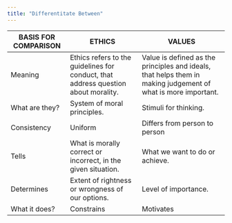 ```yaml
---
title: "Differentitate Between"
---
```



|BASIS FOR COMPARISON|	ETHICS|	VALUES|
|----|----|----|
|Meaning|	Ethics refers to the guidelines for conduct, that address question about morality.|	Value is defined as the principles and ideals, that helps them in making judgement of what is more important.|
|What are they?|	System of moral principles.|	Stimuli for thinking.|
|Consistency|	Uniform|	Differs from person to person|
|Tells|	What is morally correct or incorrect, in the given situation.|	What we want to do or achieve.|
|Determines|	Extent of rightness or wrongness of our options.|	Level of importance.|
|What it does?|	Constrains|	Motivates|